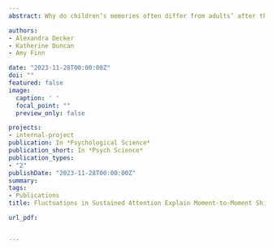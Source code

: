 ```yaml
---
abstract: Why do children’s memories often differ from adults’ after the same experience? Whereas prior work has focused on immature memory mechanisms to answer this question, here we focus on the costs of attentional lapses for learning. We track sustained attention and memory formation across time in 7- to 10-year-old children and adults (n = 120) to show that sustained attention causally shapes the fate of children’s individual memories. Moreover, children’s attention lapsed twice as frequently as adults’, and attention fluctuated with memory formation more closely in children than adults. In addition, although attentional lapses impaired memory for expected events in both childre and adults, they impaired memory for unexpected events in children only. Our work reveals that sustained attention is an important cognitive factor that controls access to children’s long-term memory stores. Our work also raises the possibility that developmental differences in cognitive performance stem from developmental shifts in the ability to sustain attention.

authors:
- Alexandra Decker
- Katherine Duncan
- Amy Finn

date: "2023-11-28T00:00:00Z"
doi: ""
featured: false
image:
  caption: ' '
  focal_point: ""
  preview_only: false

projects:
- internal-project
publication: In *Psychological Science*
publication_short: In *Psych Science*
publication_types:
- "2"
publishDate: "2023-11-28T00:00:00Z"
summary: 
tags:
- Publications
title: Fluctuations in Sustained Attention Explain Moment-to-Moment Shifts in Children’s Memory Formation (2023)

url_pdf: 


---
```

